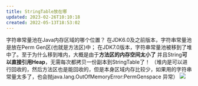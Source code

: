 ```yaml
---
title: StringTable放在哪
updated: 2023-02-26T10:10:18
created: 2022-05-13T18:53:02
---
```


字符串常量池在Java内存区域的哪个位置？
在JDK6.0及之前版本，字符串常量池是放在Perm Gen区(也就是方法区)中；
在JDK7.0版本，字符串常量池被移到了堆中了。至于为什么移到堆内，大概是由于**方法区的内存空间太小了**
并且String**可以直接引用Heap**，无需每次都拷贝一份副本到StringTable了！
（堆内是可以进行回收的，然后方法区也是能回收的，但是本身区域内存比较少，如果用的字符串常量太多了，也会抛java.lang.OutOfMemoryError:PermGenspace 异常）
![](C:\Users\82609\AppData\Local\Temp\Java\pandoc/media/image1.png)
